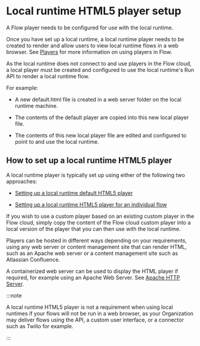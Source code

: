 # Local runtime HTML5 player setup

<head>
  <meta name="guidename" content="Flow"/>
  <meta name="context" content="GUID-f418374c-f634-42a0-8d7a-b330c69107d5"/>
</head>

A Flow player needs to be configured for use with the local runtime.

Once you have set up a local runtime, a local runtime player needs to be created to render and allow users to view local runtime flows in a web browser. See [Players](c-flow-Players_931f82a8-0725-4dc3-b965-f606330dc5a6.md) for more information on using players in Flow.

As the local runtime does not connect to and use players in the Flow cloud, a local player must be created and configured to use the local runtime's Run API to render a local runtime flow.

For example:

- A new default.html file is created in a web server folder on the local runtime machine.

- The contents of the default player are copied into this new local player file.

- The contents of this new local player file are edited and configured to point to and use the local runtime.

## How to set up a local runtime HTML5 player

A local runtime player is typically set up using either of the following two approaches:

- [Setting up a local runtime default HTML5 player](t-flo-MC_Players_Default_a1ececcd-9c40-44f2-baf8-4468e2fce758.md)

- [Setting up a local runtime HTML5 player for an individual flow](t-flo-MC_Players_Single_0b9ba784-8897-4b63-a998-6f0477b9fdf0.md)

If you wish to use a custom player based on an existing custom player in the Flow cloud, simply copy the content of the Flow cloud custom player into a local version of the player that you can then use with the local runtime.

Players can be hosted in different ways depending on your requirements, using any web server or content management site that can render HTML, such as an Apache web server or a content management site such as Atlassian Confluence.

A containerized web server can be used to display the HTML player if required, for example using an Apache Web Server. See [Apache HTTP Server](https://hub.docker.com/_/httpd).

:::note

A local runtime HTML5 player is not a requirement when using local runtimes if your flows will not be run in a web browser, as your Organization may deliver flows using the API, a custom user interface, or a connector such as Twilio for example.

:::
